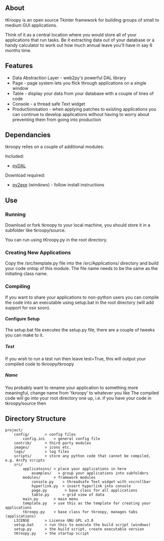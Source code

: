 ## About

tKroopy is an open source Tkinter framework for building groups of small to medium GUI applications.

Think of it as a central location where you would store all of your applications that run tasks. Be it extracting data out of your database or a handy calculator to work out how much annual leave you'll have in say 6 months time.

## Features

* Data Abstraction Layer - web2py's powerful DAL library
* Page - page system lets you flick through applications on a single window
* Table - display your data from your database with a couple of lines of code
* Console - a thread safe Text widget
* Productionisation - when applying patches to existing applications you can continue to develop applications without having to worry about preventing them from going into production

## Dependancies

tkroopy relies on a couple of additional modules:

Included:
* [pyDAL](https://github.com/web2py/pydal)

Download required:
* [py2exe](http://www.py2exe.org/) (windows) - follow install instructions

## Use

### Running

Download or fork tkroopy to your local machine, you should store it in a subfolder like tkroopy/source.

You can run using tKroopy.py in the root directory.

### Creating New Applications

Copy the /src/template.py file into the /src/Applications/ directory and build your code ontop of this module. The file name needs to be the same as the initiating class name.

### Compiling

If you want to share your applications to non-python users you can compile the code into an executable using setup.bat in the root directory (will add support for osx soon).

#### Configure Setup

The setup.bat file executes the setup.py file, there are a couple of tweeks you can make to it.

##### Test
If you wish to run a test run then leave test=True, this will output your compiled code to tkroopy/tkroopy

##### Name
You probably want to rename your application to something more meaningful, change name from 'tkroopy' to whatever you like
The compiled code will go into your root directory one up, i.e. if you have your code in tkroopy/source then

## Directory Structure

    project/
        config/       > config files
            config.ini    > general config file
        contrib/      > third party modules
        images/       > icons etc.
        logs/         > log files
        scripts/      > store any python code that cannot be compiled, e.g. ArcPy scripts
        src/
            applicatoins/ > place your applications in here
                examples/   > group your applications into subfolders
            modules/      > framework modules
                console.py    > threadsafe Text widget with vscrollbar
                hyperlink.py  > insert hyperlink into console
                page.py        > base class for all applications
                table.py      > grid view of data
            main.py       > main menu
            template.py   > use this as the template for creating your applications
            tkroopy.py    > base class for tkroopy, manages tabs (applications)
        LICENSE       > License GNU GPL v3.0
        setup.bat     > run this to execute the build script (windows)
        setup.py      > the build script, create executable version
        tKroopy.py    > the startup script
